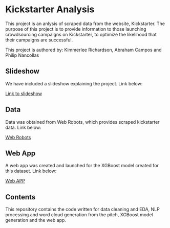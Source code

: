 # Kickstarter Analysis

This project is an anlysis of scraped data from the website, Kickstarter. The purpose of this project is to provide information to those launching crowdsourcing campaigns on Kickstarter, to optimize the likelihood that their campaigns are successful. 

This project is authored by: Kimmerlee Richardson, Abraham Campos and Philip Nancollas

## Slideshow

We have included a slideshow explaining the project. Link below:

[Link to slideshow](https://docs.google.com/presentation/d/1b5v1LwRwSqJOz0vmj8ExTt0s9h1OnIuo/edit?usp=sharing&ouid=111440714916416912915&rtpof=true&sd=true)
    
## Data

Data was obtained from Web Robots, which provides scraped kickstarter data. Link below:

[Web Robots](https://webrobots.io/kickstarter-datasets/)

## Web App

A web app was created and launched for the XGBoost model created for this dataset. Link below:

[Web APP](https://kickstarter-ac-kr-pn-app-2.onrender.com)

## Contents

This repository contains the code written for data cleaning and EDA, NLP processing and word cloud generation from the pitch, XGBoost model generation and the web app.


